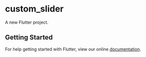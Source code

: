 # custom_slider

A new Flutter project.

## Getting Started

For help getting started with Flutter, view our online
[documentation](https://flutter.io/).
